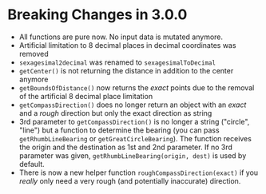 # Breaking Changes in 3.0.0

-   All functions are pure now. No input data is mutated anymore.
-   Artificial limitation to 8 decimal places in decimal coordinates was removed
-   `sexagesimal2decimal` was renamed to `sexagesimalToDecimal`
-   `getCenter()` is not returning the distance in addition to the center anymore
-   `getBoundsOfDistance()` now returns the _exact_ points due to the removal of the artificial 8 decimal place limitation
-   `getCompassDirection()` does no longer return an object with an _exact_ and a _rough_ direction but only the exact direction as string
-   3rd parameter to `getCompassDirection()` is no longer a string ("circle", "line") but a function to determine the bearing (you can pass `getRhumbLineBearing` or `getGreatCircleBearing`). The function receives the origin and the destination as 1st and 2nd parameter. If no 3rd parameter was given, `getRhumbLineBearing(origin, dest)` is used by default.
-   There is now a new helper function `roughCompassDirection(exact)` if you _really_ only need a very rough (and potentially inaccurate) direction.
